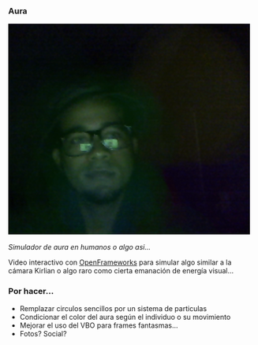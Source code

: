 ### Aura
![Aura](https://raw.githubusercontent.com/xenomuta/aura/master/bin/aura.png)

_Simulador de aura en humanos o algo asi..._

Video interactivo con [OpenFrameworks](http://openframeworks.cc/) para simular algo similar a la cámara Kirlian o algo raro como cierta emanación de energía visual...

### Por hacer...

- Remplazar circulos sencillos por un sistema de particulas
- Condicionar el color del aura según el individuo o su movimiento
- Mejorar el uso del VBO para frames fantasmas...
- Fotos? Social?

